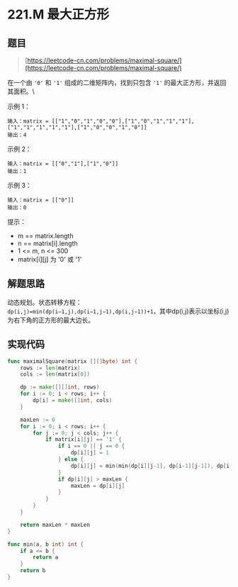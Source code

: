 # 221.M 最大正方形

## 题目

> [https://leetcode-cn.com/problems/maximal-square/](https://leetcode-cn.com/problems/maximal-square/)

在一个由 `'0'` 和 `'1'` 组成的二维矩阵内，找到只包含 `'1'` 的最大正方形，并返回其面积。\


示例 1：

```
输入：matrix = [["1","0","1","0","0"],["1","0","1","1","1"],["1","1","1","1","1"],["1","0","0","1","0"]] 
输出：4 
```

示例 2：

```
输入：matrix = [["0","1"],["1","0"]] 
输出：1 
```

示例 3：

```
输入：matrix = [["0"]] 
输出：0
```

提示：

* m == matrix.length&#x20;
* n == matrix\[i].length&#x20;
* 1 <= m, n <= 300&#x20;
* matrix\[i]\[j] 为 '0' 或 '1'

## 解题思路

动态规划。状态转移方程：`dp(i,j)=min(dp(i−1,j),dp(i−1,j−1),dp(i,j−1))+1`，其中dp(i,j)表示以坐标(i,j)为右下角的正方形的最大边长。

## 实现代码

```go
func maximalSquare(matrix [][]byte) int {
	rows := len(matrix)
	cols := len(matrix[0])

	dp := make([][]int, rows)
	for i := 0; i < rows; i++ {
		dp[i] = make([]int, cols)
	}

	maxLen := 0
	for i := 0; i < rows; i++ {
		for j := 0; j < cols; j++ {
			if matrix[i][j] == '1' {
				if i == 0 || j == 0 {
					dp[i][j] = 1
				} else {
					dp[i][j] = min(min(dp[i][j-1], dp[i-1][j-1]), dp[i-1][j]) + 1
				}
				if dp[i][j] > maxLen {
					maxLen = dp[i][j]
				}
			}
		}
	}

	return maxLen * maxLen
}

func min(a, b int) int {
	if a <= b {
		return a
	}
	return b
}
```
